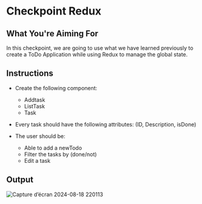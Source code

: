 # Checkpoint Redux

## What You're Aiming For

In this checkpoint, we are going to use what we have learned previously to create a ToDo Application while using Redux to manage the global state.


## Instructions

- Create  the following component:
   - Addtask
   - ListTask
   - Task
     
- Every task should have the following attributes: (ID, Description, isDone)
- The user should be:
   - Able to add a newTodo
   - Filter the tasks by (done/not)
   - Edit a task
 
## Output 
![Capture d’écran 2024-08-18 220113](https://github.com/user-attachments/assets/ae9f7639-45a3-45de-aa4e-a33f564f3263)
